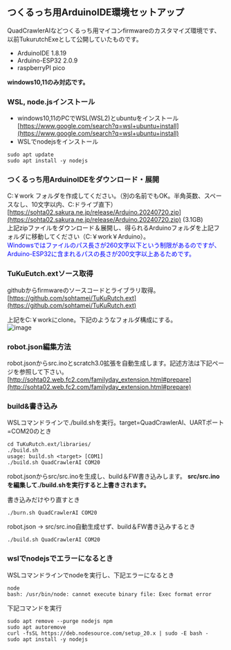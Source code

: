 ## つくるっち用ArduinoIDE環境セットアップ

QuadCrawlerAIなどつくるっち用マイコンfirmwareのカスタマイズ環境です、以前TukurutchExeとして公開していたものです。

* ArduinoIDE 1.8.19  
* Arduino-ESP32 2.0.9  
* raspberryPI pico  

**windows10,11のみ対応です。**

### WSL, node.jsインストール
* windows10,11のPCでWSL(WSL2)とubuntuをインストール  
[https://www.google.com/search?q=wsl+ubuntu+install](https://www.google.com/search?q=wsl+ubuntu+install)
* WSLでnodejsをインストール  
```
sudo apt update
sudo apt install -y nodejs
```

### つくるっち用ArduinoIDEをダウンロード・展開

C:￥work フォルダを作成してください。（別の名前でもOK。半角英数、スペースなし、10文字以内、C:ドライブ直下）  
[https://sohta02.sakura.ne.jp/release/Arduino.20240720.zip](https://sohta02.sakura.ne.jp/release/Arduino.20240720.zip)   (3.1GB)  
上記zipファイルをダウンロード＆展開し、得られるArduinoフォルダを上記フォルダに移動してください（C:￥work￥Arduino）。  
<font color="#0000ff">
Windowsではファイルのパス長さが260文字以下という制限があるのですが、Arduino-ESP32に含まれるパスの長さが200文字以上あるためです。  
</font>

### TuKuEutch.extソース取得

githubからfirmwareのソースコードとライブラリ取得。  
[https://github.com/sohtamei/TuKuRutch.ext](https://github.com/sohtamei/TuKuRutch.ext)

上記をC:￥workにclone。下記のようなフォルダ構成にする。  
![image](https://github.com/user-attachments/assets/432cb611-b4cf-41ec-8df1-222194a4a90a)

### robot.json編集方法

robot.jsonからsrc.inoとscratch3.0拡張を自動生成します。記述方法は下記ページを参照して下さい。  
[http://sohta02.web.fc2.com/familyday_extension.html#prepare](http://sohta02.web.fc2.com/familyday_extension.html#prepare)  

### build&書き込み
WSLコマンドラインで./build.shを実行。target=QuadCrawlerAI、UARTポート=COM20のとき
```
cd TuKuRutch.ext/libraries/
./build.sh
usage: build.sh <target> [COM1]
./build.sh QuadCrawlerAI COM20
```
robot.jsonからsrc/src.inoを生成し、build＆FW書き込みします。
**src/src.inoを編集して./build.shを実行すると上書きされます。**

書き込みだけやり直すとき
```
./burn.sh QuadCrawlerAI COM20
```

robot.json → src/src.ino自動生成せず、build＆FW書き込みするとき
```
./build.sh QuadCrawlerAI COM20
```

### wslでnodejsでエラーになるとき
WSLコマンドラインでnodeを実行し、下記エラーになるとき
```
node
bash: /usr/bin/node: cannot execute binary file: Exec format error
```
下記コマンドを実行
```
sudo apt remove --purge nodejs npm
sudo apt autoremove
curl -fsSL https://deb.nodesource.com/setup_20.x | sudo -E bash -
sudo apt install -y nodejs
```
